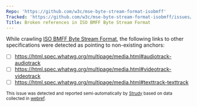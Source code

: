 ```yaml
---
Repo: 'https://github.com/w3c/mse-byte-stream-format-isobmff'
Tracked: 'https://github.com/w3c/mse-byte-stream-format-isobmff/issues/10'
Title: Broken references in ISO BMFF Byte Stream Format
---
```


While crawling [ISO BMFF Byte Stream Format](https://w3c.github.io/mse-byte-stream-format-isobmff/), the following links to other specifications were detected as pointing to non-existing anchors:
* [ ] https://html.spec.whatwg.org/multipage/media.html#audiotrack-audiotrack
* [ ] https://html.spec.whatwg.org/multipage/media.html#videotrack-videotrack
* [ ] https://html.spec.whatwg.org/multipage/media.html#texttrack-texttrack

<sub>This issue was detected and reported semi-automatically by [Strudy](https://github.com/w3c/strudy/) based on data collected in [webref](https://github.com/w3c/webref/).</sub>
